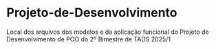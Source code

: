 # Projeto-de-Desenvolvimento
Local dos arquivos dos modelos e da aplicação funcional do Projeto de Desenvolvimento de POO do 2º Bimestre de TADS 2025/1
